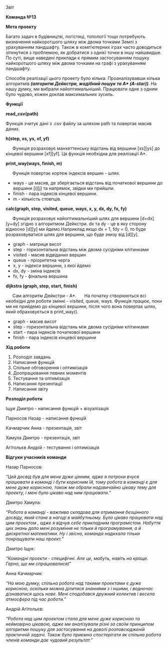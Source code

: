 ﻿Звіт

**Команда №13**

**Мета проекту**

Багато задач в будівництві, логістиці, топології тощо потребують визначення найкоротшого шляху між двома точками Землі з урахуванням ландшафту. Також в комп’ютерних іграх часто доводиться зіткнутися з проблемою, як добратися з однієї точки в іншу найшвидше. По суті, вище наведені приклади є прямим застосуванням пошуку найкоротшого шляху між двома точками на графі з урахуванням ландшафту.          

Способів реалізації цього проекту було кілька. Проаналізувавши кілька алгоритмів ***(алгоритм Дейкстри, жадібний пошук та А\* (A-star))***. На нашу думку, ми вибрали найоптимальніший. Працювати одне з одним було чудово, кожен доклав максимальних зусиль.

**Функції**

**read\_csv(path)**

Функція зчитує дані з .csv файлу за шляхом path та повертає масив даних. 

**h(step, xs, ys, xf, yf)**

`	`Функція розраховує манхеттенську відстань від вершини [xs][ys] до кінцевої вершини [xf][yf]. Ця функція необхідна для реалізації А\*.

**print\_way(ways, finish, m)**

`	`Функція повертає кортеж індексів вершин - шлях. 

- ways - це масив, де зберігається відстань від початкової вершини до вершини [i][j] та напрямок, звідки ми прийшли. 
- finish - пара індексів кінцевої вершини. 
- m - кількість стовпців.  

**calc(graph, step, visited,  queue, ways, x, y, dx, dy, fx, fy)**

`	`Функція розраховує найоптимальніший шлях для вершини [d+dx][y+dy] згідно з алгоритмом Дейкстри. dx та dy - це в яку сторону відносно [d][y] ми йдемо.Наприклад якщо dx = 1, fdy = 0, то буде розраховуватися шлях для вершини, що буде знизу від [d][y]. 

- graph - матриця висот
- step - горизонтальна відстань між двома сусідніми клітинками
- visited - масив відвіданих вершин
- queue - пріоритетна черга
- x, y - індекси вершини, з якої йдемо
- dx, dy - зміна індексів
- fx, fy - фінальна вершина

**dijkstra (graph, step, start, finish)**

`	`Сам алгоритм Дейкстри - А\*. 
`	`На початку створюються всі необхідні для роботи змінні - visited, queue, ways. Функція працює, поки ми не прийдемо до кінцевої вершини, після чого вона повертає шлях, який обраховується в print\_way(). 

- graph - масив висот
- step - горизонтальна відстань між двома сусідніми клітинками
- start - пара індексів початкової вершини
- finish - пара індексів кінцевої вершини

**Хід роботи**

1. Розподіл завдань
1. Написання функцій
1. Спільне обговорення і оптимізація
1. Доопрацювання певних моментів
1. Тестування та оптимізація
1. Написання презентації
1. Написання звіту

**Розподіл роботи**

Іщук Дмитро - написання функцій + візуалізація 

Парносов Назар - написання функцій

Качмарчик Анна - презентація, звіт 

Хамула Дмитро - презентація, звіт 

Агітольєв Андрій - тестування і оптимізація

**Відгуки учасників команди**

Назар Парносов:

*“Цей досвід був для мене дуже цінним, адже я потрохи вчуся працювати в команді і бути корисним їй, тому робота в команді є для мене дуже корисною, також ми обрали надзвичайно цікаву тему для проекту, і мені було цікаво над ним працювати.”*

Дмитро Хамула:

*“Робота в команді - важлива складова для отримання безцінного досвіду, який стане в нагоді в майбутньому. Було цікаво працювати над цим проектом , адже я відчув себе прикладним програмістом. Набуття цих знань дало мені розуміння не тільки й програмування, а й дискретної математики. Ну і звісно, команда надихала тільки покращувати наш проект.”*

Дмитро Іщук:

*“Командні проекти - специфічні. Але це, мабуть, навіть на краще. Гарно, що ми спрацювалися)*”

Анна Качмарчик:

*“На мою думку, спільна робота над такими проектами є дуже корисною, оскільки можна ділитися знаннями з і ншими, і водночас дізнаватися щось нове. Мені сподобався дружний колектив і весела атмосфера під час роботи.”*

Андрій Агітольєв:

*“Робота над цим проектом стала для мене дуже корисною та неймовірно цікавою, адже ми аналізували різні за своїм принципом алгоритми пошуку для застосування на доволі розповсюдженій практичній задачі. Також було приємно спостерігати як спільна робота членів команди дає чудовий результат.”*
